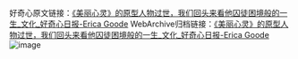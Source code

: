 好奇心原文链接：[《美丽心灵》的原型人物过世，我们回头来看他囚徒困境般的一生_文化_好奇心日报-Erica Goode](https://www.qdaily.com/articles/9952.html)
WebArchive归档链接：[《美丽心灵》的原型人物过世，我们回头来看他囚徒困境般的一生_文化_好奇心日报-Erica Goode](http://web.archive.org/web/20190623155326/https://www.qdaily.com/articles/9952.html)
![image](http://ww3.sinaimg.cn/large/007d5XDply1g3vhc48tplj30u064d4qq)